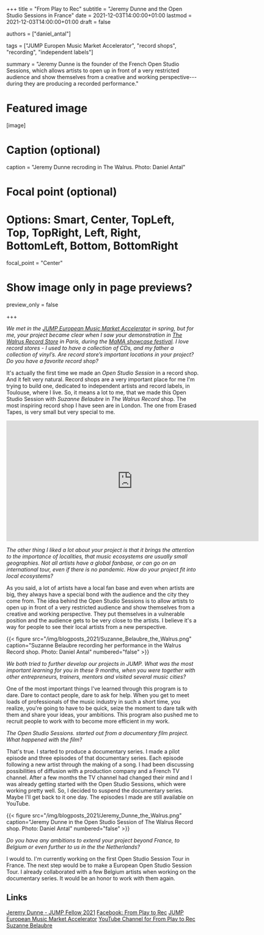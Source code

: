 +++
title = "From Play to Rec"
subtitle = "Jeremy Dunne and the Open Studio Sessions in France"
date = 2021-12-03T14:00:00+01:00
lastmod = 2021-12-03T14:00:00+01:00
draft = false

authors = ["daniel_antal"]

tags = ["JUMP Europen Music Market Accelerator", "record shops", "recording", "independent labels"]

summary = "Jeremy Dunne is the founder of the French Open Studio Sessions, which allows artists to open up in front of a very restricted audience and show themselves from a creative and working perspective---during they are producing a recorded performance."

# Featured image
[image]
  # Caption (optional)
  caption = "Jeremy Dunne recroding in The Walrus. Photo: Daniel Antal"

  # Focal point (optional)
  # Options: Smart, Center, TopLeft, Top, TopRight, Left, Right, BottomLeft, Bottom, BottomRight
  focal_point = "Center"

  # Show image only in page previews?
  preview_only = false

+++

*We met in the [JUMP European Music Market Accelerator](https://www.jumpmusic.eu/) in spring, but for me, your project became clear when I saw your demonstration in [The Walrus Record Store](https://the-walrus.fr/record-store-paris-walrus/) in Paris, during the [MaMA showcase festival](https://www.mamafestival.com/en/). I love record stores - I used to have a collection of CDs, and my father a collection of vinyl’s. Are record store’s important locations in your project? Do you have a favorite record shop?*

It's actually the first time we made an *Open Studio Session* in a record shop. And it felt very natural. Record shops are a very important place for me I'm trying to build one, dedicated to independent artists and record labels, in Toulouse, where I live. So, it means a lot to me, that we made this Open Studio Session with *Suzanne Belaubre* in *The Walrus Record* shop. The most inspiring record shop I have seen are in London. The one from Erased Tapes, is very small but very special to me. 

<iframe width="660" height="315" src="https://www.youtube.com/embed/AVLMiUscHDc" title="YouTube video player" frameborder="0" allow="accelerometer; autoplay; clipboard-write; encrypted-media; gyroscope; picture-in-picture" allowfullscreen></iframe>

*The other thing I liked a lot about your project is that it brings the attention to the importance of localities, that music ecosystems are usually small geographies. Not all artists have a global fanbase, or can go on an international tour, even if there is no pandemic. How do your project fit into local ecosystems?*

As you said, a lot of artists have a local fan base and even when artists are big, they always have a special bond with the audience and the city they come from. The idea behind the Open Studio Sessions is to allow artists to open up in front of a very restricted audience and show themselves from a creative and working perspective. They put themselves in a vulnerable position and the audience gets to be very close to the artists. I believe it's a way for people to see their local artists from a new perspective. 

<td style="text-align: center;">{{< figure src="/img/blogposts_2021/Suzanne_Belaubre_the_Walrus.png" caption="Suzanne Belaubre recording her performance in the Walrus Record shop. Photo: Daniel Antal" numbered="false" >}}</td>

*We both tried to further develop our projects in JUMP. What was the most important learning for you in these 9 months, when you were together with other entrepreneurs, trainers, mentors and visited several music cities?*

One of the most important things I've learned through this program is to dare. Dare to contact people, dare to ask for help. When you get to meet loads of professionals of the music industry in such a short time, you realize, you're going to have to be quick, seize the moment to dare talk with them and share your ideas, your ambitions. This program also pushed me to recruit people to work with to become more efficient in my work.

*The Open Studio Sessions. started out from a documentary film project. What happened with the film?*

That's true. I started to produce a documentary series. I made a pilot episode and three episodes of that documentary series. Each episode following a new artist through the making of a song. I had been discussing possibilities of diffusion with a production company and a French TV channel. After a few months the TV channel had changed their mind and I was already getting started with the Open Studio Sessions, which were working pretty well. So, I decided to suspend the documentary series. Maybe I'll get back to it one day. The episodes I made are still available on YouTube. 


<td style="text-align: center;">{{< figure src="/img/blogposts_2021/Jeremy_Dunne_the_Walrus.png" caption="Jeremy Dunne in the Open Studio Session of The Walrus Record shop. Photo: Daniel Antal" numbered="false" >}}</td>

*Do you have any ambitions to extend your project beyond France, to Belgium or even further to us in the the Netherlands?*

I would to. I'm currently working on the first Open Studio Session Tour in France. The next step would be to make a European Open Studio Session Tour. I already collaborated with a few Belgium artists when working on the documentary series. It would be an honor to work with them again. 


## Links

[Jeremy Dunne - JUMP Fellow 2021](https://www.jumpmusic.eu/fellow2021/from-play-to-rec/)
[Facebook: From Play to Rec](https://www.facebook.com/fromplaytorec/)
[JUMP European Music Market Accelerator](https://www.jumpmusic.eu/)
[YouTube Channel for From Play to Rec](https://www.youtube.com/channel/UCXfVktlh39wCfXmD6qwfZIQ)
[Suzanne Belaubre](https://www.suzannebelaubre.com/)

